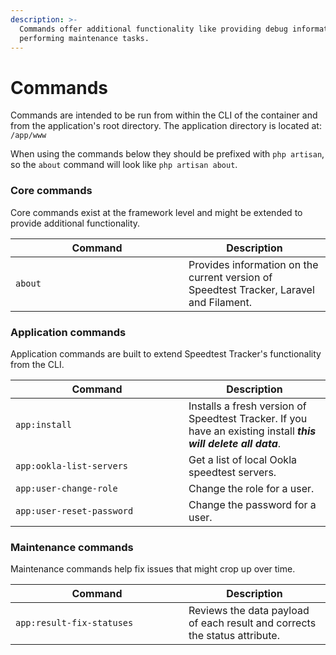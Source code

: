 ```yaml
---
description: >-
  Commands offer additional functionality like providing debug information and
  performing maintenance tasks.
---
```


# Commands

Commands are intended to be run from within the CLI of the container and from the application's root directory. The application directory is located at: `/app/www`

When using the commands below they should be prefixed with `php artisan`, so the `about` command will look like `php artisan about`.

### Core commands

Core commands exist at the framework level and might be extended to provide additional functionality.

<table><thead><tr><th width="261">Command</th><th>Description</th></tr></thead><tbody><tr><td><code>about</code></td><td>Provides information on the current version of Speedtest Tracker, Laravel and Filament.</td></tr></tbody></table>

### Application commands

Application commands are built to extend Speedtest Tracker's functionality from the CLI.

<table><thead><tr><th width="261">Command</th><th>Description</th></tr></thead><tbody><tr><td><code>app:install</code></td><td>Installs a fresh version of Speedtest Tracker. If you have an existing install <em><strong>this will delete all data</strong></em>.</td></tr><tr><td><code>app:ookla-list-servers</code></td><td>Get a list of local Ookla speedtest servers.</td></tr><tr><td><code>app:user-change-role</code></td><td>Change the role for a user.</td></tr><tr><td><code>app:user-reset-password</code></td><td>Change the password for a user.</td></tr></tbody></table>

### Maintenance commands

Maintenance commands help fix issues that might crop up over time.

<table><thead><tr><th width="261">Command</th><th>Description</th></tr></thead><tbody><tr><td><code>app:result-fix-statuses</code></td><td>Reviews the data payload of each result and corrects the status attribute.</td></tr></tbody></table>



